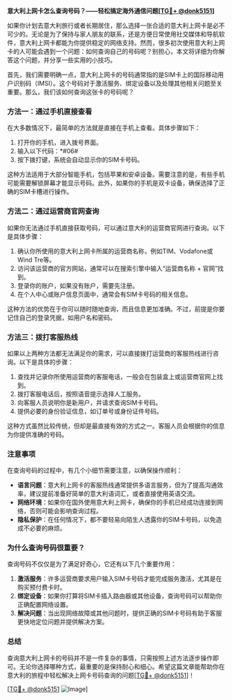 **意大利上网卡怎么查询号码？——轻松搞定海外通信问题[[TG💪+ @donk5151](https://t.me/s/donk5151)]**

如果你计划去意大利旅行或者长期居住，那么选择一张合适的意大利上网卡是必不可少的。无论是为了保持与家人朋友的联系，还是方便日常使用社交媒体和导航软件，意大利上网卡都能为你提供稳定的网络支持。然而，很多初次使用意大利上网卡的人可能会遇到一个问题：如何查询自己的号码呢？别担心，本文将详细为你解答这个问题，并分享一些实用的小技巧。

首先，我们需要明确一点，意大利上网卡的号码通常指的是SIM卡上的国际移动用户识别码（IMSI）。这个号码对于激活服务、绑定设备以及处理其他相关问题至关重要。那么，我们该如何查询这张卡的号码呢？

### **方法一：通过手机直接查看**

在大多数情况下，最简单的方法就是直接在手机上查看。具体步骤如下：

1. 打开你的手机，进入拨号界面。
2. 输入以下代码：*#06#
3. 按下拨打键，系统会自动显示你的SIM卡号码。

这种方法适用于大部分智能手机，包括苹果和安卓设备。需要注意的是，有些手机可能需要解锁屏幕才能显示号码。此外，如果你的手机是双卡设备，确保选择了正确的SIM卡槽进行操作。

### **方法二：通过运营商官网查询**

如果你无法通过手机直接获取号码，可以通过意大利的运营商官网进行查询。以下是具体步骤：

1. 确认你所使用的意大利上网卡所属的运营商名称，例如TIM、Vodafone或Wind Tre等。
2. 访问该运营商的官方网站，通常可以在搜索引擎中输入“运营商名称 + 官网”找到。
3. 登录你的账户，如果没有账户，需要先注册。
4. 在个人中心或账户信息页面中，通常会有SIM卡号码的相关信息。

这种方法的优势在于你可以随时随地查询，而且信息更加准确。不过，前提是你要记住自己的登录凭据，如用户名和密码。

### **方法三：拨打客服热线**

如果以上两种方法都无法满足你的需求，可以直接拨打运营商的客服热线进行咨询。以下是具体的步骤：

1. 查找并记录你所使用运营商的客服电话，一般会在包装盒上或运营商官网上找到。
2. 拨打客服电话后，按照语音提示选择人工服务。
3. 向客服人员说明你是新用户，并请求查询SIM卡号码。
4. 提供必要的身份验证信息，如订单号或身份证件号码。

这种方式虽然比较传统，但却是最直接有效的方式之一。客服人员会根据你的信息为你提供准确的号码。

### **注意事项**

在查询号码的过程中，有几个小细节需要注意，以确保操作顺利：

- **语言问题**：意大利上网卡的客服热线通常提供多语言服务，但为了提高沟通效率，建议提前准备好简单的意大利语词汇，或者直接使用英语交流。
- **网络环境**：如果你在国外使用意大利上网卡，确保你的手机已经成功连接到网络，否则可能会影响查询过程。
- **隐私保护**：在任何情况下，都不要轻易向陌生人透露你的SIM卡号码，以免造成不必要的麻烦。

### **为什么查询号码很重要？**

查询号码不仅仅是为了满足好奇心，它还有以下几个重要作用：

1. **激活服务**：许多运营商要求用户输入SIM卡号码才能完成服务激活，尤其是在购买预付费卡时。
2. **绑定设备**：如果你打算将SIM卡插入路由器或其他设备，查询号码可以帮助你正确配置网络设置。
3. **解决问题**：当出现网络故障或其他问题时，提供正确的SIM卡号码有助于客服更快地定位问题并提供解决方案。

### **总结**

查询意大利上网卡的号码并不是一件复杂的事情，只需按照上述方法逐步操作即可。无论你选择哪种方式，最重要的是保持耐心和细心。希望这篇文章能帮助你在意大利的旅程中轻松解决上网卡号码查询的问题[[TG💪+ @donk5151](https://t.me/s/donk5151)]！

[[TG💪+ @donk5151](https://t.me/s/donk5151) ![Image](https://i.postimg.cc/rwNCRYN7/Snipaste-2025-04-30-17-27-05.png)]